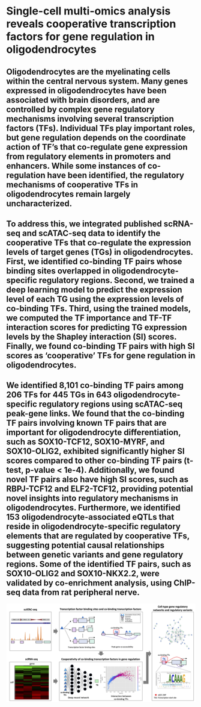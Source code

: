 # Single-cell multi-omics analysis reveals cooperative transcription factors for gene regulation in oligodendrocytes

## Oligodendrocytes are the myelinating cells within the central nervous system. Many genes expressed in oligodendrocytes have been associated with brain disorders, and are controlled by complex gene regulatory mechanisms involving several transcription factors (TFs). Individual TFs play important roles, but gene regulation depends on the coordinate action of TF’s that  co-regulate gene expression from regulatory elements in promoters and enhancers. While some instances of co-regulation have been identified, the regulatory mechanisms of cooperative TFs in oligodendrocytes remain largely uncharacterized.
## To address this, we integrated published scRNA-seq and scATAC-seq data to identify the cooperative TFs that co-regulate the expression levels of target genes (TGs) in oligodendrocytes. First, we identified co-binding TF pairs whose binding sites overlapped in oligodendrocyte-specific regulatory regions. Second, we trained a deep learning model to predict the expression level of each TG using the expression levels of co-binding TFs. Third, using the trained models, we computed the TF importance and TF-TF interaction scores for predicting TG expression levels by the Shapley interaction (SI) scores. Finally, we found co-binding TF pairs with high SI scores as ‘cooperative’ TFs for gene regulation in oligodendrocytes.
## We identified 8,101 co-binding TF pairs among 206 TFs for 445 TGs in 643 oligodendrocyte-specific regulatory regions using scATAC-seq peak-gene links. We found that the co-binding TF pairs involving known TF pairs that are important for oligodendrocyte differentiation, such as SOX10-TCF12, SOX10-MYRF, and SOX10-OLIG2, exhibited significantly higher SI scores compared to other co-binding TF pairs (t-test, p-value < 1e-4). Additionally, we found novel TF pairs also have high SI scores, such as RBPJ-TCF12 and ELF2-TCF12, providing potential novel insights into regulatory mechanisms in oligodendrocytes. Furthermore, we identified 153 oligodendrocyte-associated eQTLs that reside in oligodendrocyte-specific regulatory elements that are regulated by cooperative TFs, suggesting potential causal relationships between genetic variants and gene regulatory regions. Some of the identified TF pairs, such as SOX10-OLIG2 and SOX10-NKX2.2, were validated by co-enrichment analysis, using ChIP-seq data from rat peripheral nerve.


![Title](images/Fig1.png "Title")
